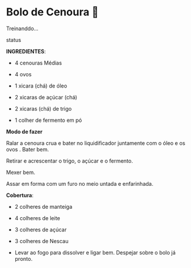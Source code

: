 # Bolo de Cenoura :carrot:

Treinanddo...

status   

**INGREDIENTES**:

- 4 cenouras Médias

- 4 ovos

- 1 xicara (chá) de óleo

- 2 xicaras de açúcar (chá) 

- 2 xicaras (chá) de trigo 

- 1 colher de fermento em pó 

 

**Modo de fazer** 

Ralar a cenoura crua e bater no liquidificador juntamente com o óleo e os ovos . Bater bem. 

Retirar e acrescentar o trigo, o açúcar e o fermento. 

Mexer bem. 

Assar em forma com um furo no meio untada e enfarinhada.

 

**Cobertura**: 

- 2 colheres de manteiga 

- 4 colheres de leite 

- 3 colheres de açúcar 

- 3 colheres de Nescau 

- Levar ao fogo para dissolver e ligar bem. Despejar sobre o bolo já pronto. 



